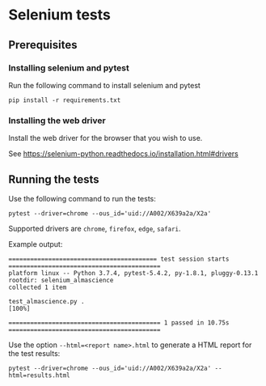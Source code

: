 # Selenium tests

## Prerequisites

### Installing selenium and pytest

Run the following command to install selenium and pytest

```
pip install -r requirements.txt
```

### Installing the web driver

Install the web driver for the browser that you wish to use.

See https://selenium-python.readthedocs.io/installation.html#drivers

## Running the tests

Use the following command to run the tests:

```
pytest --driver=chrome --ous_id='uid://A002/X639a2a/X2a'
```

Supported drivers are `chrome`, `firefox`, `edge`, `safari`.

Example output:

```
========================================= test session starts ==========================================
platform linux -- Python 3.7.4, pytest-5.4.2, py-1.8.1, pluggy-0.13.1
rootdir: selenium_almascience
collected 1 item

test_almascience.py .                                                                            [100%]

========================================== 1 passed in 10.75s ==========================================
```

Use the option `--html=<report name>.html` to generate a HTML report for the test results:

```
pytest --driver=chrome --ous_id='uid://A002/X639a2a/X2a' --html=results.html
```
